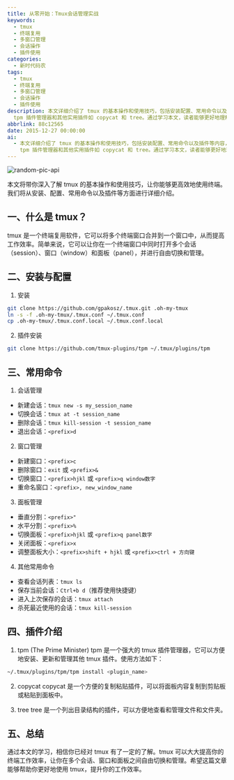 ```yaml
---
title: 从零开始：Tmux会话管理实战
keywords:
  - tmux
  - 终端复用
  - 多窗口管理
  - 会话操作
  - 插件使用
categories:
  - 新时代码农
tags:
  - tmux
  - 终端复用
  - 多窗口管理
  - 会话操作
  - 插件使用
description: 本文详细介绍了 tmux 的基本操作和使用技巧，包括安装配置、常用命令以及插件等内容，帮助读者更高效地使用终端。tmux 是一个终端复用软件，可以合并多个终端窗口，提高工作效率。文章提供了详细的安装步骤和常见命令解释，并介绍了
  tpm 插件管理器和其他实用插件如 copycat 和 tree。通过学习本文，读者能够更好地理解和应用 tmux，提升工作效率。
abbrlink: 88c12565
date: 2015-12-27 00:00:00
ai:
  - 本文详细介绍了 tmux 的基本操作和使用技巧，包括安装配置、常用命令以及插件等内容，帮助读者更高效地使用终端。tmux 是一个终端复用软件，可以合并多个终端窗口，提高工作效率。文章提供了详细的安装步骤和常见命令解释，并介绍了
    tpm 插件管理器和其他实用插件如 copycat 和 tree。通过学习本文，读者能够更好地理解和应用 tmux，提升工作效率。
---
```


<!-- markdownlint-disable-next-line MD033 -->
<meta name="referrer" content="no-referrer"/>

![random-pic-api](https://api.dong4j.ink:1024/cover)

本文将带你深入了解 tmux 的基本操作和使用技巧，让你能够更高效地使用终端。我们将从安装、配置、常用命令以及插件等方面进行详细介绍。

## 一、什么是 tmux？

tmux 是一个终端复用软件，它可以将多个终端窗口合并到一个窗口中，从而提高工作效率。简单来说，它可以让你在一个终端窗口中同时打开多个会话（session）、窗口（window）和面板（panel），并进行自由切换和管理。

## 二、安装与配置

1. 安装

```bash
git clone https://github.com/gpakosz/.tmux.git .oh-my-tmux
ln -s -f .oh-my-tmux/.tmux.conf ~/.tmux.conf
cp .oh-my-tmux/.tmux.conf.local ~/.tmux.conf.local
```

2. 插件安装

```bash
git clone https://github.com/tmux-plugins/tpm ~/.tmux/plugins/tpm
```

## 三、常用命令

1. 会话管理

- 新建会话：`tmux new -s my_session_name`
- 切换会话：`tmux at -t session_name`
- 删除会话：`tmux kill-session -t session_name`
- 退出会话：`<prefix>d`

2. 窗口管理

- 新建窗口：`<prefix>c`
- 删除窗口：`exit` 或 `<prefix>&`
- 切换窗口：`<prefix>hjkl` 或 `<prefix>q window数字`
- 重命名窗口：`<prefix>, new_window_name`

3. 面板管理

- 垂直分割：`<prefix>"`
- 水平分割：`<prefix>%`
- 切换面板：`<prefix>hjkl` 或 `<prefix>q panel数字`
- 关闭面板：`<prefix>x`
- 调整面板大小：`<prefix>shift + hjkl` 或 `<prefix>ctrl + 方向键`

4. 其他常用命令

- 查看会话列表：`tmux ls`
- 保存当前会话：`Ctrl+b d`（推荐使用快捷键）
- 进入上次保存的会话：`tmux attach`
- 杀死最近使用的会话：`tmux kill-session`

## 四、插件介绍

1. tpm (The Prime Minister)
   tpm 是一个强大的 tmux 插件管理器，它可以方便地安装、更新和管理其他 tmux 插件。使用方法如下：

```bash
~/.tmux/plugins/tpm/tpm install <plugin_name>
```

2. copycat
   copycat 是一个方便的复制粘贴插件，可以将面板内容复制到剪贴板或粘贴到面板中。

3. tree
   tree 是一个列出目录结构的插件，可以方便地查看和管理文件和文件夹。

## 五、总结

通过本文的学习，相信你已经对 tmux 有了一定的了解。tmux 可以大大提高你的终端工作效率，让你在多个会话、窗口和面板之间自由切换和管理。希望这篇文章能够帮助你更好地使用 tmux，提升你的工作效率。
